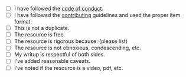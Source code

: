 - [ ] I have followed the [code of conduct](https://github.com/hwayne/awesome-cold-showers/blob/master/CODE_OF_CONDUCT.md).
- [ ] I have followed the [contributing](https://github.com/hwayne/awesome-cold-showers/blob/master/CONTRIBUTING.md) guidelines and used the proper item format.
- [ ] This is not a duplicate.
- [ ] The resource is free.
- [ ] The resource is rigorous because: (please list)
- [ ] The resource is not obnoxious, condescending, etc.
- [ ] My writup is respectful of both sides.
- [ ] I've added reasonable caveats.
- [ ] I've noted if the resource is a video, pdf, etc.
